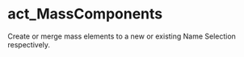 # act_MassComponents
Create or merge mass elements to a new or existing Name Selection respectively. 
